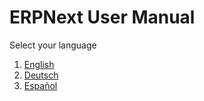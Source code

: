 <!-- add-breadcrumbs -->
# ERPNext User Manual

Select your language

1. [English](/docs/user/manual/en)
1. [Deutsch](/docs/user/manual/de)
1. [Español](/docs/user/manual/es)